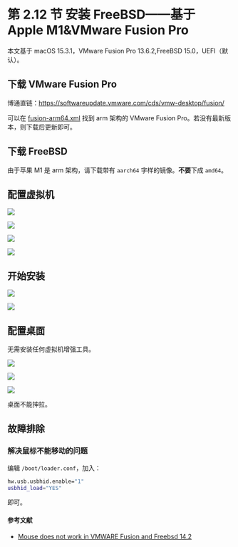 # 第 2.12 节 安装 FreeBSD——基于 Apple M1&VMware Fusion Pro

本文基于 macOS 15.3.1，VMware Fusion Pro 13.6.2,FreeBSD 15.0，UEFI（默认）。

## 下载 VMware Fusion Pro

博通直链：<https://softwareupdate.vmware.com/cds/vmw-desktop/fusion/>

可以在 [fusion-arm64.xml](https://softwareupdate.vmware.com/cds/vmw-desktop/#:~:text=Files-,fusion%2Darm64.xml,-fusion%2Duniversal.xml) 找到 arm 架构的 VMware Fusion Pro。若没有最新版本，则下载后更新即可。

## 下载 FreeBSD

由于苹果 M1 是 arm 架构，请下载带有 `aarch64` 字样的镜像。**不要**下成 `amd64`。

## 配置虚拟机

![](../.gitbook/assets/Fusion1.png)

![](../.gitbook/assets/Fusion2.png)

![](../.gitbook/assets/Fusion3.png)

![](../.gitbook/assets/Fusion4.png)

## 开始安装

![](../.gitbook/assets/Fusion5.png)

![](../.gitbook/assets/Fusion6.png)


## 配置桌面

无需安装任何虚拟机增强工具。

![](../.gitbook/assets/Fusion7.png)

![](../.gitbook/assets/Fusion8.png)

![](../.gitbook/assets/Fusion9.png)

桌面不能抻拉。

## 故障排除

### 解决鼠标不能移动的问题

编辑 `/boot/loader.conf`，加入：

```sh
hw.usb.usbhid.enable="1"
usbhid_load="YES"
```

即可。

#### 参考文献

- [Mouse does not work in VMWARE Fusion and Freebsd 14.2](https://forums.freebsd.org/threads/mouse-does-not-work-in-vmware-fusion-and-freebsd-14-2.96563/)